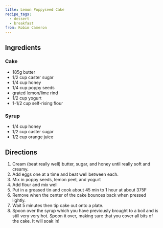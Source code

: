 ```yaml
---
title: Lemon Poppyseed Cake
recipe_tags:
  - dessert
  - breakfast
from: Robin Cameron
---
```

## Ingredients

### Cake

-   185g butter
-   1/2 cup caster sugar
-   1/4 cup honey
-   1/4 cup poppy seeds
-   grated lemon/lime rind
-   1/2 cup yogurt
-   1-1/2 cup self-rising flour

### Syrup

-   1/4 cup honey
-   1/2 cup caster sugar
-   1/2 cup orange juice

## Directions

1.  Cream (beat really well) butter, sugar, and honey until really soft and creamy.
2.  Add eggs one at a time and beat well between each.
3.  Mix in poppy seeds, lemon peel, and yogurt
4.  Add flour and mix well
5.  Put in a greased tin and cook about 45 min to 1 hour at about 375F
6.  Remove when the center of the cake bounces back when pressed lightly.
7.  Wait 5 minutes then tip cake out onto a plate.
8.  Spoon over the syrup which you have previously brought to a boil and is still very very hot. Spoon it over, making sure that you cover all bits of the cake. It will soak in!
